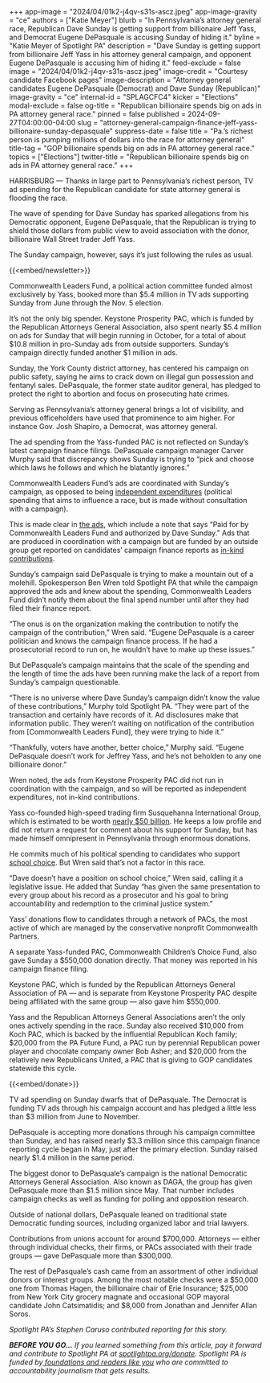 +++
app-image = "2024/04/01k2-j4qv-s31s-ascz.jpeg"
app-image-gravity = "ce"
authors = ["Katie Meyer"]
blurb = "In Pennsylvania’s attorney general race, Republican Dave Sunday is getting support from billionaire Jeff Yass, and Democrat Eugene DePasquale is accusing Sunday of hiding it."
byline = "Katie Meyer of Spotlight PA"
description = "Dave Sunday is getting support from billionaire Jeff Yass in his attorney general campaign, and opponent Eugene DePasquale is accusing him of hiding it."
feed-exclude = false
image = "2024/04/01k2-j4qv-s31s-ascz.jpeg"
image-credit = "Courtesy candidate Facebook pages"
image-description = "Attorney general candidates Eugene DePasquale (Democrat) and Dave Sunday (Republican)"
image-gravity = "ce"
internal-id = "SPLAGCFC4"
kicker = "Elections"
modal-exclude = false
og-title = "Republican billionaire spends big on ads in PA attorney general race."
pinned = false
published = 2024-09-27T04:00:00-04:00
slug = "attorney-general-campaign-finance-jeff-yass-billionaire-sunday-depasquale"
suppress-date = false
title = "Pa.’s richest person is pumping millions of dollars into the race for attorney general"
title-tag = "GOP billionaire spends big on ads in PA attorney general race."
topics = ["Elections"]
twitter-title = "Republican billionaire spends big on ads in PA attorney general race."
+++

HARRISBURG — Thanks in large part to Pennsylvania’s richest person, TV ad spending for the Republican candidate for state attorney general is flooding the race.

The wave of spending for Dave Sunday has sparked allegations from his Democratic opponent, Eugene DePasquale, that the Republican is trying to shield those dollars from public view to avoid association with the donor, billionaire Wall Street trader Jeff Yass.

The Sunday campaign, however, says it’s just following the rules as usual.

{{<embed/newsletter>}}

Commonwealth Leaders Fund, a political action committee funded almost exclusively by Yass, booked more than $5.4 million in TV ads supporting Sunday from June through the Nov. 5 election.

It’s not the only big spender. Keystone Prosperity PAC, which is funded by the Republican Attorneys General Association, also spent nearly $5.4 million on ads for Sunday that will begin running in October, for a total of about $10.8 million in pro-Sunday ads from outside supporters. Sunday’s campaign directly funded another $1 million in ads.

Sunday, the York County district attorney, has centered his campaign on public safety, saying he aims to crack down on illegal gun possession and fentanyl sales. DePasquale, the former state auditor general, has pledged to protect the right to abortion and focus on prosecuting hate crimes.

Serving as Pennsylvania’s attorney general brings a lot of visibility, and previous officeholders have used that prominence to aim higher. For instance Gov. Josh Shapiro, a Democrat, was attorney general.

The ad spending from the Yass-funded PAC is not reflected on Sunday’s latest campaign finance filings. DePasquale campaign manager Carver Murphy said that discrepancy shows Sunday is trying to “pick and choose which laws he follows and which he blatantly ignores.”

Commonwealth Leaders Fund’s ads are coordinated with Sunday’s campaign, as opposed to being <a href="https://www.campaignfinanceonline.pa.gov/pages/IndependentExpenditure.aspx">independent expenditures</a> (political spending that aims to influence a race, but is made without consultation with a campaign).

This is made clear in <a href="https://host2.adimpact.com/admo/viewer/0073e926-59aa-479a-aa67-86bd43657b5b">the ads</a>, which include a note that says “Paid for by Commonwealth Leaders Fund and authorized by Dave Sunday.” Ads that are produced in coordination with a campaign but are funded by an outside group get reported on candidates’ campaign finance reports as <a href="https://www.fec.gov/help-candidates-and-committees/filing-reports/in-kind-contributions/">in-kind contributions</a>.

Sunday’s campaign said DePasquale is trying to make a mountain out of a molehill. Spokesperson Ben Wren told Spotlight PA that while the campaign approved the ads and knew about the spending, Commonwealth Leaders Fund didn’t notify them about the final spend number until after they had filed their finance report.

“The onus is on the organization making the contribution to notify the campaign of the contribution,” Wren said. “Eugene DePasquale is a career politician and knows the campaign finance process. If he had a prosecutorial record to run on, he wouldn’t have to make up these issues.”

But DePasquale’s campaign maintains that the scale of the spending and the length of time the ads have been running make the lack of a report from Sunday’s campaign questionable.

“There is no universe where Dave Sunday’s campaign didn’t know the value of these contributions,” Murphy told Spotlight PA. “They were part of the transaction and certainly have records of it. Ad disclosures make that information public. They weren’t waiting on notification of the contribution from \[Commonwealth Leaders Fund\], they were trying to hide it.”

“Thankfully, voters have another, better choice,” Murphy said. “Eugene DePasquale doesn’t work for Jeffrey Yass, and he’s not beholden to any one billionaire donor.”

Wren noted, the ads from Keystone Prosperity PAC did not run in coordination with the campaign, and so will be reported as independent expenditures, not in-kind contributions.

Yass co-founded high-speed trading firm Susquehanna International Group, which is estimated to be worth <a href="https://www.forbes.com/profile/jeff-yass/">nearly $50 billion</a>. He keeps a low profile and did not return a request for comment about his support for Sunday, but has made himself omnipresent in Pennsylvania through enormous donations.

He commits much of his political spending to candidates who support <a href="https://www.spotlightpa.org/news/2022/05/pa-primary-2022-billionaire-donations-jeff-yass/">school choice</a>. But Wren said that’s not a factor in this race.

“Dave doesn’t have a position on school choice,” Wren said, calling it a legislative issue. He added that Sunday “has given the same presentation to every group about his record as a prosecutor and his goal to bring accountability and redemption to the criminal justice system.”

Yass’ donations flow to candidates through a network of PACs, the most active of which are managed by the conservative nonprofit Commonwealth Partners.

A separate Yass-funded PAC, Commonwealth Children’s Choice Fund, also gave Sunday a $550,000 donation directly. That money was reported in his campaign finance filing.

Keystone PAC, which is funded by the Republican Attorneys General Association of PA — and is separate from Keystone Prosperity PAC despite being affiliated with the same group — also gave him $550,000.

Yass and the Republican Attorneys General Associations aren’t the only ones actively spending in the race. Sunday also received $10,000 from Koch PAC, which is backed by the influential Republican Koch family; $20,000 from the PA Future Fund, a PAC run by perennial Republican power player and chocolate company owner Bob Asher; and $20,000 from the relatively new Republicans United, a PAC that is giving to GOP candidates statewide this cycle.

{{<embed/donate>}}

TV ad spending on Sunday dwarfs that of DePasquale. The Democrat is funding TV ads through his campaign account and has pledged a little less than $3 million from June to November.

DePasquale is accepting more donations through his campaign committee than Sunday, and has raised nearly $3.3 million since this campaign finance reporting cycle began in May, just after the primary election. Sunday raised nearly $1.4 million in the same period.

The biggest donor to DePasquale’s campaign is the national Democratic Attorneys General Association. Also known as DAGA, the group has given DePasquale more than $1.5 million since May. That number includes campaign checks as well as funding for polling and opposition research.

Outside of national dollars, DePasquale leaned on traditional state Democratic funding sources, including organized labor and trial lawyers.

Contributions from unions account for around $700,000. Attorneys — either through individual checks, their firms, or PACs associated with their trade groups — gave DePasquale more than $300,000.

The rest of DePasquale’s cash came from an assortment of other individual donors or interest groups. Among the most notable checks were a $50,000 one from Thomas Hagen, the billionaire chair of Erie Insurance; $25,000 from New York City grocery magnate and occasional GOP mayoral candidate John Catsimatidis; and $8,000 from Jonathan and Jennifer Allan Soros.

<em>Spotlight PA’s Stephen Caruso contributed reporting for this story.</em>

<strong><em>BEFORE YOU GO…</em></strong><em> If you learned something from this article, pay it forward and contribute to Spotlight PA at </em><a href="https://www.spotlightpa.org/donate"><em>spotlightpa.org/donate</em></a><em>. Spotlight PA is funded by</em><a href="https://www.spotlightpa.org/support"><em> foundations and readers like you</em></a><em> who are committed to accountability journalism that gets results.</em>


